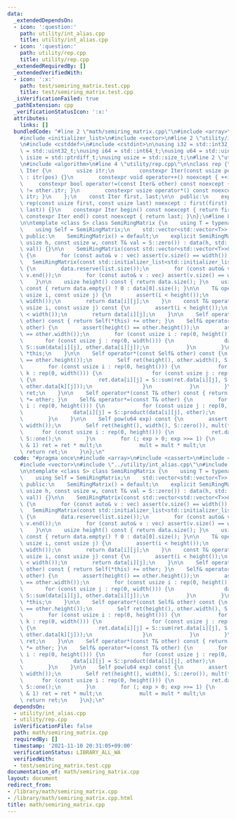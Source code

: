 ```yaml
---
data:
  _extendedDependsOn:
  - icon: ':question:'
    path: utility/int_alias.cpp
    title: utility/int_alias.cpp
  - icon: ':question:'
    path: utility/rep.cpp
    title: utility/rep.cpp
  _extendedRequiredBy: []
  _extendedVerifiedWith:
  - icon: ':x:'
    path: test/semiring_matrix.test.cpp
    title: test/semiring_matrix.test.cpp
  _isVerificationFailed: true
  _pathExtension: cpp
  _verificationStatusIcon: ':x:'
  attributes:
    links: []
  bundledCode: "#line 2 \"math/semiring_matrix.cpp\"\n#include <array>\n#include <cassert>\n\
    #include <initializer_list>\n#include <vector>\n#line 2 \"utility/int_alias.cpp\"\
    \n#include <cstddef>\n#include <cstdint>\n\nusing i32 = std::int32_t;\nusing u32\
    \ = std::uint32_t;\nusing i64 = std::int64_t;\nusing u64 = std::uint64_t;\nusing\
    \ isize = std::ptrdiff_t;\nusing usize = std::size_t;\n#line 2 \"utility/rep.cpp\"\
    \n#include <algorithm>\n#line 4 \"utility/rep.cpp\"\n\nclass rep {\n    struct\
    \ Iter {\n        usize itr;\n        constexpr Iter(const usize pos) noexcept\
    \ : itr(pos) {}\n        constexpr void operator++() noexcept { ++itr; }\n   \
    \     constexpr bool operator!=(const Iter& other) const noexcept { return itr\
    \ != other.itr; }\n        constexpr usize operator*() const noexcept { return\
    \ itr; }\n    };\n    const Iter first, last;\n\n  public:\n    explicit constexpr\
    \ rep(const usize first, const usize last) noexcept : first(first), last(std::max(first,\
    \ last)) {}\n    constexpr Iter begin() const noexcept { return first; }\n   \
    \ constexpr Iter end() const noexcept { return last; }\n};\n#line 8 \"math/semiring_matrix.cpp\"\
    \n\ntemplate <class S> class SemiRingMatrix {\n    using T = typename S::Type;\n\
    \    using Self = SemiRingMatrix;\n    std::vector<std::vector<T>> data;\n\n \
    \ public:\n    SemiRingMatrix() = default;\n    explicit SemiRingMatrix(const\
    \ usize h, const usize w, const T& val = S::zero()) : data(h, std::vector<T>(w,\
    \ val)) {}\n\n    SemiRingMatrix(const std::vector<std::vector<T>>& vec) : data(vec)\
    \ {\n        for (const auto& v : vec) assert(v.size() == width());\n    }\n \
    \   SemiRingMatrix(const std::initializer_list<std::initializer_list<T>>& list)\
    \ {\n        data.reserve(list.size());\n        for (const auto& v : list) data.emplace_back(v.begin(),\
    \ v.end());\n        for (const auto& v : vec) assert(v.size() == width());\n\
    \    }\n\n    usize height() const { return data.size(); }\n    usize width()\
    \ const { return data.empty() ? 0 : data[0].size(); }\n\n    T& operator()(const\
    \ usize i, const usize j) {\n        assert(i < height());\n        assert(j <\
    \ width());\n        return data[i][j];\n    }\n    const T& operator()(const\
    \ usize i, const usize j) const {\n        assert(i < height());\n        assert(j\
    \ < width());\n        return data[i][j];\n    }\n\n    Self operator+(const Self&\
    \ other) const { return Self(*this) += other; }\n    Self& operator+=(const Self&\
    \ other) {\n        assert(height() == other.height());\n        assert(width()\
    \ == other.width());\n        for (const usize i : rep(0, height())) {\n     \
    \       for (const usize j : rep(0, width())) {\n                data[i][j] =\
    \ S::sum(data[i][j], other.data[i][j]);\n            }\n        }\n        return\
    \ *this;\n    }\n\n    Self operator*(const Self& other) const {\n        assert(width()\
    \ == other.height());\n        Self ret(height(), other.width(), S::zero());\n\
    \        for (const usize i : rep(0, height())) {\n            for (const usize\
    \ k : rep(0, width())) {\n                for (const usize j : rep(0, other.width()))\
    \ {\n                    ret.data[i][j] = S::sum(ret.data[i][j], S::product(data[i][k],\
    \ other.data[k][j]));\n                }\n            }\n        }\n        return\
    \ ret;\n    }\n\n    Self operator*(const T& other) const { return Self(*this)\
    \ *= other; }\n    Self& operator*=(const T& other) {\n        for (const usize\
    \ i : rep(0, height())) {\n            for (const usize j : rep(0, width())) {\n\
    \                data[i][j] = S::product(data[i][j], other);\n            }\n\
    \        }\n    }\n\n    Self pow(u64 exp) const {\n        assert(height() ==\
    \ width());\n        Self ret(height(), width(), S::zero()), mult(*this);\n  \
    \      for (const usize i : rep(0, height())) {\n            ret.data[i][i] =\
    \ S::one();\n        }\n        for (; exp > 0; exp >>= 1) {\n            if (exp\
    \ & 1) ret = ret * mult;\n            mult = mult * mult;\n        }\n       \
    \ return ret;\n    }\n};\n"
  code: "#pragma once\n#include <array>\n#include <cassert>\n#include <initializer_list>\n\
    #include <vector>\n#include \"../utility/int_alias.cpp\"\n#include \"../utility/rep.cpp\"\
    \n\ntemplate <class S> class SemiRingMatrix {\n    using T = typename S::Type;\n\
    \    using Self = SemiRingMatrix;\n    std::vector<std::vector<T>> data;\n\n \
    \ public:\n    SemiRingMatrix() = default;\n    explicit SemiRingMatrix(const\
    \ usize h, const usize w, const T& val = S::zero()) : data(h, std::vector<T>(w,\
    \ val)) {}\n\n    SemiRingMatrix(const std::vector<std::vector<T>>& vec) : data(vec)\
    \ {\n        for (const auto& v : vec) assert(v.size() == width());\n    }\n \
    \   SemiRingMatrix(const std::initializer_list<std::initializer_list<T>>& list)\
    \ {\n        data.reserve(list.size());\n        for (const auto& v : list) data.emplace_back(v.begin(),\
    \ v.end());\n        for (const auto& v : vec) assert(v.size() == width());\n\
    \    }\n\n    usize height() const { return data.size(); }\n    usize width()\
    \ const { return data.empty() ? 0 : data[0].size(); }\n\n    T& operator()(const\
    \ usize i, const usize j) {\n        assert(i < height());\n        assert(j <\
    \ width());\n        return data[i][j];\n    }\n    const T& operator()(const\
    \ usize i, const usize j) const {\n        assert(i < height());\n        assert(j\
    \ < width());\n        return data[i][j];\n    }\n\n    Self operator+(const Self&\
    \ other) const { return Self(*this) += other; }\n    Self& operator+=(const Self&\
    \ other) {\n        assert(height() == other.height());\n        assert(width()\
    \ == other.width());\n        for (const usize i : rep(0, height())) {\n     \
    \       for (const usize j : rep(0, width())) {\n                data[i][j] =\
    \ S::sum(data[i][j], other.data[i][j]);\n            }\n        }\n        return\
    \ *this;\n    }\n\n    Self operator*(const Self& other) const {\n        assert(width()\
    \ == other.height());\n        Self ret(height(), other.width(), S::zero());\n\
    \        for (const usize i : rep(0, height())) {\n            for (const usize\
    \ k : rep(0, width())) {\n                for (const usize j : rep(0, other.width()))\
    \ {\n                    ret.data[i][j] = S::sum(ret.data[i][j], S::product(data[i][k],\
    \ other.data[k][j]));\n                }\n            }\n        }\n        return\
    \ ret;\n    }\n\n    Self operator*(const T& other) const { return Self(*this)\
    \ *= other; }\n    Self& operator*=(const T& other) {\n        for (const usize\
    \ i : rep(0, height())) {\n            for (const usize j : rep(0, width())) {\n\
    \                data[i][j] = S::product(data[i][j], other);\n            }\n\
    \        }\n    }\n\n    Self pow(u64 exp) const {\n        assert(height() ==\
    \ width());\n        Self ret(height(), width(), S::zero()), mult(*this);\n  \
    \      for (const usize i : rep(0, height())) {\n            ret.data[i][i] =\
    \ S::one();\n        }\n        for (; exp > 0; exp >>= 1) {\n            if (exp\
    \ & 1) ret = ret * mult;\n            mult = mult * mult;\n        }\n       \
    \ return ret;\n    }\n};\n"
  dependsOn:
  - utility/int_alias.cpp
  - utility/rep.cpp
  isVerificationFile: false
  path: math/semiring_matrix.cpp
  requiredBy: []
  timestamp: '2021-11-10 20:31:05+09:00'
  verificationStatus: LIBRARY_ALL_WA
  verifiedWith:
  - test/semiring_matrix.test.cpp
documentation_of: math/semiring_matrix.cpp
layout: document
redirect_from:
- /library/math/semiring_matrix.cpp
- /library/math/semiring_matrix.cpp.html
title: math/semiring_matrix.cpp
---
```

